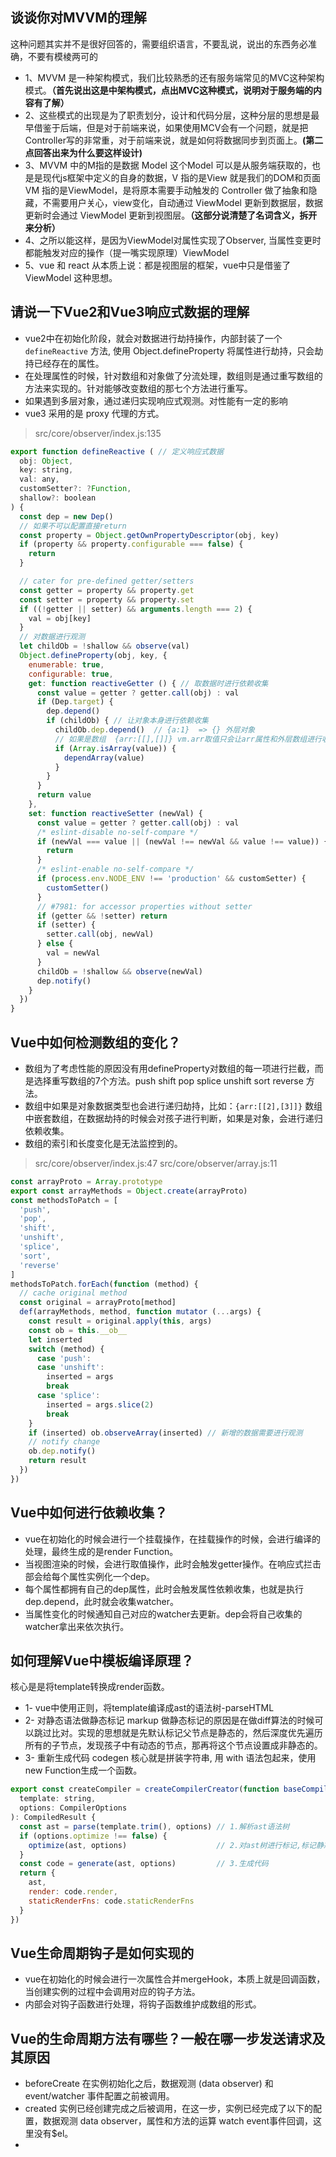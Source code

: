 ## 谈谈你对MVVM的理解
这种问题其实并不是很好回答的，需要组织语言，不要乱说，说出的东西务必准确，不要有模棱两可的
- 1、MVVM 是一种架构模式，我们比较熟悉的还有服务端常见的MVC这种架构模式。**（首先说出这是中架构模式，点出MVC这种模式，说明对于服务端的内容有了解）**
- 2、这些模式的出现是为了职责划分，设计和代码分层，这种分层的思想是最早借鉴于后端，但是对于前端来说，如果使用MCV会有一个问题，就是把 Controller写的非常重，对于前端来说，就是如何将数据同步到页面上。**(第二点回答出来为什么要这样设计)**
- 3、MVVM 中的M指的是数据 Model 这个Model 可以是从服务端获取的，也是是现代js框架中定义的自身的数据，V 指的是View 就是我们的DOM和页面 VM 指的是ViewModel，是将原本需要手动触发的 Controller 做了抽象和隐藏，不需要用户关心，view变化，自动通过 ViewModel 更新到数据层，数据更新时会通过 ViewModel 更新到视图层。**（这部分说清楚了名词含义，拆开来分析）**
- 4、之所以能这样，是因为ViewModel对属性实现了Observer, 当属性变更时都能触发对应的操作（提一嘴实现原理）ViewModel
- 5、vue 和 react 从本质上说：都是视图层的框架，vue中只是借鉴了ViewModel 这种思想。

## 请说一下Vue2和Vue3响应式数据的理解
- vue2中在初始化阶段，就会对数据进行劫持操作，内部封装了一个 `defineReactive` 方法, 使用 Object.defineProperty 将属性进行劫持，只会劫持已经存在的属性。
- 在处理属性的时候，针对数组和对象做了分流处理，数组则是通过重写数组的方法来实现的。针对能够改变数组的那七个方法进行重写。
- 如果遇到多层对象，通过递归实现响应式观测。对性能有一定的影响
- vue3 采用的是 proxy 代理的方式。

> src/core/observer/index.js:135
```js
export function defineReactive ( // 定义响应式数据
  obj: Object,
  key: string,
  val: any,
  customSetter?: ?Function,
  shallow?: boolean
) {
  const dep = new Dep()
  // 如果不可以配置直接return
  const property = Object.getOwnPropertyDescriptor(obj, key)
  if (property && property.configurable === false) {
    return
  }

  // cater for pre-defined getter/setters
  const getter = property && property.get
  const setter = property && property.set
  if ((!getter || setter) && arguments.length === 2) {
    val = obj[key]
  }
  // 对数据进行观测
  let childOb = !shallow && observe(val)
  Object.defineProperty(obj, key, {
    enumerable: true,
    configurable: true,
    get: function reactiveGetter () { // 取数据时进行依赖收集
      const value = getter ? getter.call(obj) : val
      if (Dep.target) {
        dep.depend()
        if (childOb) { // 让对象本身进行依赖收集
          childOb.dep.depend()  // {a:1}  => {} 外层对象
          // 如果是数组  {arr:[[],[]]} vm.arr取值只会让arr属性和外层数组进行收集  
          if (Array.isArray(value)) {  
            dependArray(value) 
          }
        }
      }
      return value
    },
    set: function reactiveSetter (newVal) {
      const value = getter ? getter.call(obj) : val
      /* eslint-disable no-self-compare */
      if (newVal === value || (newVal !== newVal && value !== value)) {
        return
      }
      /* eslint-enable no-self-compare */
      if (process.env.NODE_ENV !== 'production' && customSetter) {
        customSetter()
      }
      // #7981: for accessor properties without setter
      if (getter && !setter) return
      if (setter) {
        setter.call(obj, newVal)
      } else {
        val = newVal
      }
      childOb = !shallow && observe(newVal)
      dep.notify()
    }
  })
}
```

## Vue中如何检测数组的变化？
- 数组为了考虑性能的原因没有用defineProperty对数组的每一项进行拦截，而是选择重写数组的7个方法。push shift pop splice unshift sort reverse 方法。
- 数组中如果是对象数据类型也会进行递归劫持，比如：`{arr:[[2],[3]]}` 数组中嵌套数组，在数据劫持的时候会对孩子进行判断，如果是对象，会进行递归依赖收集。
- 数组的索引和长度变化是无法监控到的。

> src/core/observer/index.js:47
> src/core/observer/array.js:11

```js
const arrayProto = Array.prototype
export const arrayMethods = Object.create(arrayProto)
const methodsToPatch = [
  'push',
  'pop',
  'shift',
  'unshift',
  'splice',
  'sort',
  'reverse'
]
methodsToPatch.forEach(function (method) {
  // cache original method
  const original = arrayProto[method]
  def(arrayMethods, method, function mutator (...args) {
    const result = original.apply(this, args)
    const ob = this.__ob__
    let inserted
    switch (method) {
      case 'push':
      case 'unshift':
        inserted = args
        break
      case 'splice':
        inserted = args.slice(2)
        break
    }
    if (inserted) ob.observeArray(inserted) // 新增的数据需要进行观测
    // notify change
    ob.dep.notify()
    return result
  })
})
```

## Vue中如何进行依赖收集？
- vue在初始化的时候会进行一个挂载操作，在挂载操作的时候，会进行编译的处理，最终生成的是render Function。
- 当视图渲染的时候，会进行取值操作，此时会触发getter操作。在响应式拦击部会给每个属性实例化一个dep。
- 每个属性都拥有自己的dep属性，此时会触发属性依赖收集，也就是执行dep.depend，此时就会收集watcher。
- 当属性变化的时候通知自己对应的watcher去更新。dep会将自己收集的watcher拿出来依次执行。

## 如何理解Vue中模板编译原理？
核心是是将template转换成render函数。
- 1- vue中使用正则，将template编译成ast的语法树-parseHTML
- 2- 对静态语法做静态标记 markup 做静态标记的原因是在做diff算法的时候可以跳过比对。实现的思想就是先默认标记父节点是静态的，然后深度优先遍历所有的子节点，发现孩子中有动态的节点，那再将这个节点设置成非静态的。
- 3- 重新生成代码 codegen 核心就是拼装字符串, 用 with 语法包起来，使用new Function生成一个函数。

```js
export const createCompiler = createCompilerCreator(function baseCompile (
  template: string,
  options: CompilerOptions
): CompiledResult {
  const ast = parse(template.trim(), options) // 1.解析ast语法树
  if (options.optimize !== false) {          
    optimize(ast, options)                    // 2.对ast树进行标记,标记静态节点
  }
  const code = generate(ast, options)         // 3.生成代码
  return {
    ast,
    render: code.render,
    staticRenderFns: code.staticRenderFns
  }
})
```

## Vue生命周期钩子是如何实现的
- vue在初始化的时候会进行一次属性合并mergeHook，本质上就是回调函数，当创建实例的过程中会调用对应的钩子方法。
- 内部会对钩子函数进行处理，将钩子函数维护成数组的形式。

## Vue的生命周期方法有哪些？一般在哪一步发送请求及其原因
- beforeCreate 在实例初始化之后，数据观测 (data observer) 和event/watcher 事件配置之前被调用。
- created 实例已经创建完成之后被调用，在这一步，实例已经完成了以下的配置，数据观测 data observer，属性和方法的运算 watch event事件回调，这里没有$el。
- 